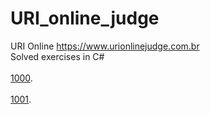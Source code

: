 # URI_online_judge
URI Online https://www.urionlinejudge.com.br
 <br>Solved exercises in C#<br>
<br>[1000](https://github.com/rafael3do/URI_online_judge/blob/main/URI/URI_1000.cs).<br>
<br>[1001](https://github.com/rafael3do/URI_online_judge/blob/main/URI/URI_1000.cs).<br>


